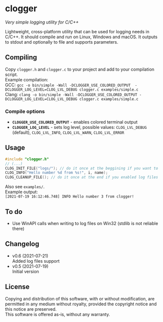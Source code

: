 # clogger 
*Very simple logging utility for C/C++*

Lightweight, cross-platform utility that can be used for logging needs in C/C++. It should compile and run on Linux, Windows and macOS. It outputs to stdout and optionally to file and supports parameters.
## Compiling
Copy `clogger.h` and `clogger.c` to your project and add to your compilation script.  
Example compilation:  
GCC: `gcc -o bin/simple -Wall -DCLOGGER_USE_COLORED_OUTPUT  -DCLOGGER_LOG_LEVEL=CLOG_LVL_DEBUG clogger.c examples/simple.c`  
Clang: `clang -o bin/simple -Wall -DCLOGGER_USE_COLORED_OUTPUT -DCLOGGER_LOG_LEVEL=CLOG_LVL_DEBUG clogger.c examples/simple.c `
### Compile options
- **`CLOGGER_USE_COLORED_OUTPUT`**  - enables colored terminal output
- **`CLOGGER_LOG_LEVEL`** - sets log level, possible values: `CLOG_LVL_DEBUG` (default), `CLOG_LVL_INFO`, `CLOG_LVL_WARN`, `CLOG_LVL_ERROR`
## Usage
```c
#include "clogger.h"
// (...)
CLOG_INIT_FILE("logs/"); // do it once at the beggining if you want to use log files
CLOG_INFO("Hello number %d from %s!", i, name); 
CLOG_CLEANUP_FILE(); // do it once at the end if you enabled log files    
```
Also see `examples/`.  
Example output:  
`[2021-07-19 16:12:46.748] INFO Hello number 3 from clogger!`
## To do
- Use WinAPI calls when writing to log files on Win32 (stdlib is not reliable there)
## Changelog
- v0.6 (2021-07-21)  
Added log files support
- v0.5 (2021-07-19)  
Initial version
## License
Copying and distribution of this software, with or without modification, are permitted in any medium without royalty, provided the copyright notice and this notice are preserved.  
This software is offered as-is, without any warranty.